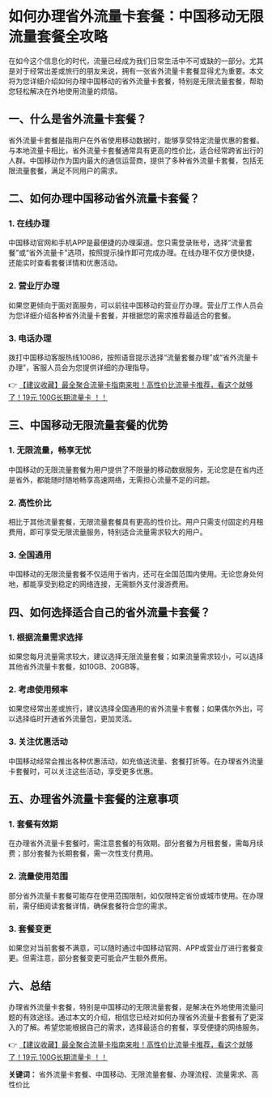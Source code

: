 # 如何办理省外流量卡套餐：中国移动无限流量套餐全攻略

在如今这个信息化的时代，流量已经成为我们日常生活中不可或缺的一部分。尤其是对于经常出差或旅行的朋友来说，拥有一张省外流量卡套餐显得尤为重要。本文将为您详细介绍如何办理中国移动的省外流量卡套餐，特别是无限流量套餐，帮助您轻松解决在外地使用流量的烦恼。

## 一、什么是省外流量卡套餐？

省外流量卡套餐是指用户在外省使用移动数据时，能够享受特定流量优惠的套餐。与本地流量卡相比，省外流量卡套餐通常具有更高的性价比，适合经常跨省出行的人群。中国移动作为国内最大的通信运营商，提供了多种省外流量卡套餐，包括无限流量套餐，满足不同用户的需求。

## 二、如何办理中国移动省外流量卡套餐？

### 1. 在线办理
中国移动官网和手机APP是最便捷的办理渠道。您只需登录账号，选择“流量套餐”或“省外流量卡”选项，按照提示操作即可完成办理。在线办理不仅方便快捷，还能实时查看套餐详情和优惠活动。

### 2. 营业厅办理
如果您更倾向于面对面服务，可以前往中国移动的营业厅办理。营业厅工作人员会为您详细介绍各种省外流量卡套餐，并根据您的需求推荐最适合的套餐。

### 3. 电话办理
拨打中国移动客服热线10086，按照语音提示选择“流量套餐办理”或“省外流量卡办理”，客服人员会为您提供详细的办理指导。

👉 [【建议收藏】最全聚合流量卡指南来啦！高性价比流量卡推荐，看这个就够了！19元 100G长期流量卡 ！！](https://bit.ly/Liuliangka)

## 三、中国移动无限流量套餐的优势

### 1. 无限流量，畅享无忧
中国移动的无限流量套餐为用户提供了不限量的移动数据服务，无论您是在省内还是省外，都能随时随地畅享高速网络，无需担心流量不足的问题。

### 2. 高性价比
相比于其他流量套餐，无限流量套餐具有更高的性价比。用户只需支付固定的月租费用，即可享受无限流量服务，特别适合流量需求较大的用户。

### 3. 全国通用
中国移动的无限流量套餐不仅适用于省内，还可在全国范围内使用。无论您身处何地，都能享受到稳定的网络连接，无需额外支付漫游费用。

## 四、如何选择适合自己的省外流量卡套餐？

### 1. 根据流量需求选择
如果您每月流量需求较大，建议选择无限流量套餐；如果流量需求较小，可以选择其他省外流量卡套餐，如10GB、20GB等。

### 2. 考虑使用频率
如果您经常出差或旅行，建议选择全国通用的省外流量卡套餐；如果偶尔外出，可以选择临时开通省外流量包，更加灵活。

### 3. 关注优惠活动
中国移动经常会推出各种优惠活动，如充值送流量、套餐打折等。在办理省外流量卡套餐时，可以关注这些活动，享受更多优惠。

## 五、办理省外流量卡套餐的注意事项

### 1. 套餐有效期
在办理省外流量卡套餐时，需注意套餐的有效期。部分套餐为月租套餐，需每月续费；部分套餐为长期套餐，需一次性支付费用。

### 2. 流量使用范围
部分省外流量卡套餐可能存在使用范围限制，如仅限特定省份或城市使用。在办理前，需仔细阅读套餐详情，确保套餐符合您的需求。

### 3. 套餐变更
如果您对当前套餐不满意，可以随时通过中国移动官网、APP或营业厅进行套餐变更。但需注意，部分套餐变更可能会产生额外费用。

## 六、总结

办理省外流量卡套餐，特别是中国移动的无限流量套餐，是解决在外地使用流量问题的有效途径。通过本文的介绍，相信您已经对如何办理省外流量卡套餐有了更深入的了解。希望您能根据自己的需求，选择最适合的套餐，享受便捷的网络服务。

👉 [【建议收藏】最全聚合流量卡指南来啦！高性价比流量卡推荐，看这个就够了！19元 100G长期流量卡 ！！](https://bit.ly/Liuliangka)

**关键词：** 省外流量卡套餐、中国移动、无限流量套餐、办理流程、流量需求、高性价比